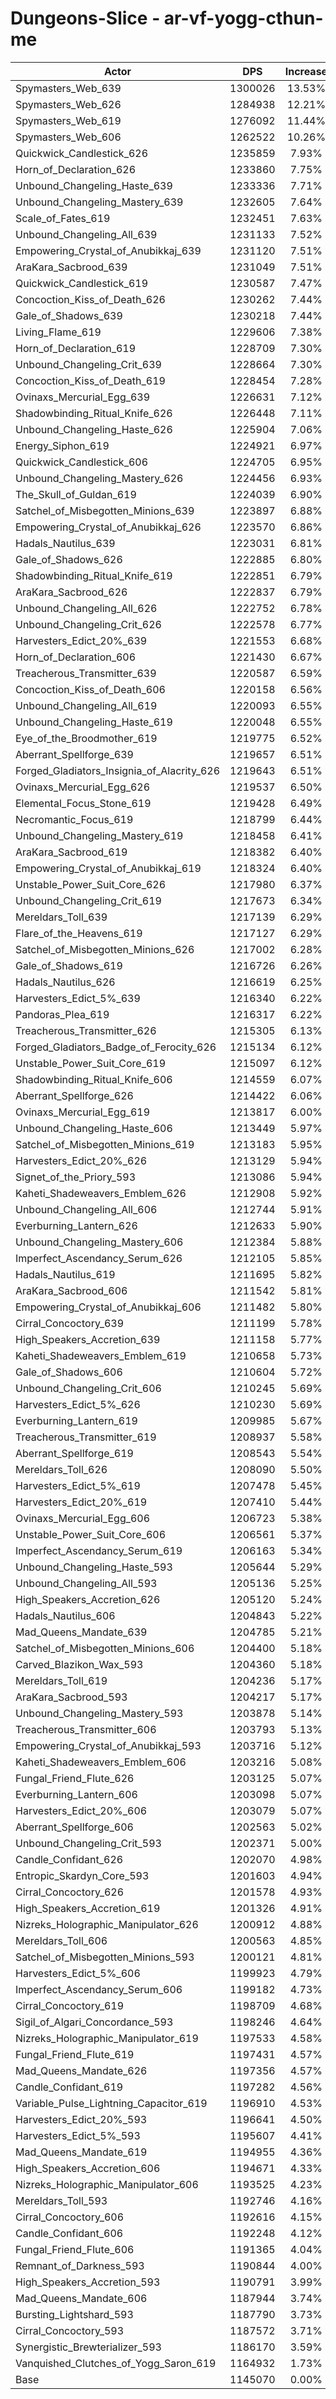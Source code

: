 # Dungeons-Slice - ar-vf-yogg-cthun-me
| Actor | DPS | Increase |
|---|:---:|:---:|
|Spymasters_Web_639|1300026|13.53%|
|Spymasters_Web_626|1284938|12.21%|
|Spymasters_Web_619|1276092|11.44%|
|Spymasters_Web_606|1262522|10.26%|
|Quickwick_Candlestick_626|1235859|7.93%|
|Horn_of_Declaration_626|1233860|7.75%|
|Unbound_Changeling_Haste_639|1233336|7.71%|
|Unbound_Changeling_Mastery_639|1232605|7.64%|
|Scale_of_Fates_619|1232451|7.63%|
|Unbound_Changeling_All_639|1231133|7.52%|
|Empowering_Crystal_of_Anubikkaj_639|1231120|7.51%|
|AraKara_Sacbrood_639|1231049|7.51%|
|Quickwick_Candlestick_619|1230587|7.47%|
|Concoction_Kiss_of_Death_626|1230262|7.44%|
|Gale_of_Shadows_639|1230218|7.44%|
|Living_Flame_619|1229606|7.38%|
|Horn_of_Declaration_619|1228709|7.30%|
|Unbound_Changeling_Crit_639|1228664|7.30%|
|Concoction_Kiss_of_Death_619|1228454|7.28%|
|Ovinaxs_Mercurial_Egg_639|1226631|7.12%|
|Shadowbinding_Ritual_Knife_626|1226448|7.11%|
|Unbound_Changeling_Haste_626|1225904|7.06%|
|Energy_Siphon_619|1224921|6.97%|
|Quickwick_Candlestick_606|1224705|6.95%|
|Unbound_Changeling_Mastery_626|1224456|6.93%|
|The_Skull_of_Guldan_619|1224039|6.90%|
|Satchel_of_Misbegotten_Minions_639|1223897|6.88%|
|Empowering_Crystal_of_Anubikkaj_626|1223570|6.86%|
|Hadals_Nautilus_639|1223031|6.81%|
|Gale_of_Shadows_626|1222885|6.80%|
|Shadowbinding_Ritual_Knife_619|1222851|6.79%|
|AraKara_Sacbrood_626|1222837|6.79%|
|Unbound_Changeling_All_626|1222752|6.78%|
|Unbound_Changeling_Crit_626|1222578|6.77%|
|Harvesters_Edict_20%_639|1221553|6.68%|
|Horn_of_Declaration_606|1221430|6.67%|
|Treacherous_Transmitter_639|1220587|6.59%|
|Concoction_Kiss_of_Death_606|1220158|6.56%|
|Unbound_Changeling_All_619|1220093|6.55%|
|Unbound_Changeling_Haste_619|1220048|6.55%|
|Eye_of_the_Broodmother_619|1219775|6.52%|
|Aberrant_Spellforge_639|1219657|6.51%|
|Forged_Gladiators_Insignia_of_Alacrity_626|1219643|6.51%|
|Ovinaxs_Mercurial_Egg_626|1219537|6.50%|
|Elemental_Focus_Stone_619|1219428|6.49%|
|Necromantic_Focus_619|1218799|6.44%|
|Unbound_Changeling_Mastery_619|1218458|6.41%|
|AraKara_Sacbrood_619|1218382|6.40%|
|Empowering_Crystal_of_Anubikkaj_619|1218324|6.40%|
|Unstable_Power_Suit_Core_626|1217980|6.37%|
|Unbound_Changeling_Crit_619|1217673|6.34%|
|Mereldars_Toll_639|1217139|6.29%|
|Flare_of_the_Heavens_619|1217127|6.29%|
|Satchel_of_Misbegotten_Minions_626|1217002|6.28%|
|Gale_of_Shadows_619|1216726|6.26%|
|Hadals_Nautilus_626|1216619|6.25%|
|Harvesters_Edict_5%_639|1216340|6.22%|
|Pandoras_Plea_619|1216317|6.22%|
|Treacherous_Transmitter_626|1215305|6.13%|
|Forged_Gladiators_Badge_of_Ferocity_626|1215134|6.12%|
|Unstable_Power_Suit_Core_619|1215097|6.12%|
|Shadowbinding_Ritual_Knife_606|1214559|6.07%|
|Aberrant_Spellforge_626|1214422|6.06%|
|Ovinaxs_Mercurial_Egg_619|1213817|6.00%|
|Unbound_Changeling_Haste_606|1213449|5.97%|
|Satchel_of_Misbegotten_Minions_619|1213183|5.95%|
|Harvesters_Edict_20%_626|1213129|5.94%|
|Signet_of_the_Priory_593|1213086|5.94%|
|Kaheti_Shadeweavers_Emblem_626|1212908|5.92%|
|Unbound_Changeling_All_606|1212744|5.91%|
|Everburning_Lantern_626|1212633|5.90%|
|Unbound_Changeling_Mastery_606|1212384|5.88%|
|Imperfect_Ascendancy_Serum_626|1212105|5.85%|
|Hadals_Nautilus_619|1211695|5.82%|
|AraKara_Sacbrood_606|1211542|5.81%|
|Empowering_Crystal_of_Anubikkaj_606|1211482|5.80%|
|Cirral_Concoctory_639|1211199|5.78%|
|High_Speakers_Accretion_639|1211158|5.77%|
|Kaheti_Shadeweavers_Emblem_619|1210658|5.73%|
|Gale_of_Shadows_606|1210604|5.72%|
|Unbound_Changeling_Crit_606|1210245|5.69%|
|Harvesters_Edict_5%_626|1210230|5.69%|
|Everburning_Lantern_619|1209985|5.67%|
|Treacherous_Transmitter_619|1208937|5.58%|
|Aberrant_Spellforge_619|1208543|5.54%|
|Mereldars_Toll_626|1208090|5.50%|
|Harvesters_Edict_5%_619|1207478|5.45%|
|Harvesters_Edict_20%_619|1207410|5.44%|
|Ovinaxs_Mercurial_Egg_606|1206723|5.38%|
|Unstable_Power_Suit_Core_606|1206561|5.37%|
|Imperfect_Ascendancy_Serum_619|1206163|5.34%|
|Unbound_Changeling_Haste_593|1205644|5.29%|
|Unbound_Changeling_All_593|1205136|5.25%|
|High_Speakers_Accretion_626|1205120|5.24%|
|Hadals_Nautilus_606|1204843|5.22%|
|Mad_Queens_Mandate_639|1204785|5.21%|
|Satchel_of_Misbegotten_Minions_606|1204400|5.18%|
|Carved_Blazikon_Wax_593|1204360|5.18%|
|Mereldars_Toll_619|1204236|5.17%|
|AraKara_Sacbrood_593|1204217|5.17%|
|Unbound_Changeling_Mastery_593|1203878|5.14%|
|Treacherous_Transmitter_606|1203793|5.13%|
|Empowering_Crystal_of_Anubikkaj_593|1203716|5.12%|
|Kaheti_Shadeweavers_Emblem_606|1203216|5.08%|
|Fungal_Friend_Flute_626|1203125|5.07%|
|Everburning_Lantern_606|1203098|5.07%|
|Harvesters_Edict_20%_606|1203079|5.07%|
|Aberrant_Spellforge_606|1202563|5.02%|
|Unbound_Changeling_Crit_593|1202371|5.00%|
|Candle_Confidant_626|1202070|4.98%|
|Entropic_Skardyn_Core_593|1201603|4.94%|
|Cirral_Concoctory_626|1201578|4.93%|
|High_Speakers_Accretion_619|1201326|4.91%|
|Nizreks_Holographic_Manipulator_626|1200912|4.88%|
|Mereldars_Toll_606|1200563|4.85%|
|Satchel_of_Misbegotten_Minions_593|1200121|4.81%|
|Harvesters_Edict_5%_606|1199923|4.79%|
|Imperfect_Ascendancy_Serum_606|1199182|4.73%|
|Cirral_Concoctory_619|1198709|4.68%|
|Sigil_of_Algari_Concordance_593|1198246|4.64%|
|Nizreks_Holographic_Manipulator_619|1197533|4.58%|
|Fungal_Friend_Flute_619|1197431|4.57%|
|Mad_Queens_Mandate_626|1197356|4.57%|
|Candle_Confidant_619|1197282|4.56%|
|Variable_Pulse_Lightning_Capacitor_619|1196910|4.53%|
|Harvesters_Edict_20%_593|1196641|4.50%|
|Harvesters_Edict_5%_593|1195607|4.41%|
|Mad_Queens_Mandate_619|1194955|4.36%|
|High_Speakers_Accretion_606|1194671|4.33%|
|Nizreks_Holographic_Manipulator_606|1193525|4.23%|
|Mereldars_Toll_593|1192746|4.16%|
|Cirral_Concoctory_606|1192616|4.15%|
|Candle_Confidant_606|1192248|4.12%|
|Fungal_Friend_Flute_606|1191365|4.04%|
|Remnant_of_Darkness_593|1190844|4.00%|
|High_Speakers_Accretion_593|1190791|3.99%|
|Mad_Queens_Mandate_606|1187944|3.74%|
|Bursting_Lightshard_593|1187790|3.73%|
|Cirral_Concoctory_593|1187572|3.71%|
|Synergistic_Brewterializer_593|1186170|3.59%|
|Vanquished_Clutches_of_Yogg_Saron_619|1164932|1.73%|
|Base|1145070|0.00%|
